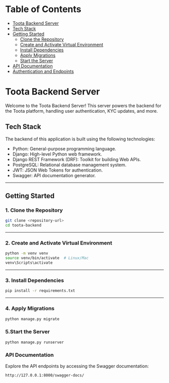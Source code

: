 # Table of Contents

- [Toota Backend Server](#toota-backend-server)
- [Tech Stack](#tech-stack)
- [Getting Started](#getting-started)
  - [Clone the Repository](#1-clone-the-repository)
  - [Create and Activate Virtual Environment](#2-create-and-activate-virtual-environment)
  - [Install Dependencies](#3-install-dependencies)
  - [Apply Migrations](#4-apply-migrations)
  - [Start the Server](#5-start-the-server)
- [API Documentation](#api-documentation)
- [Authentication and Endpoints](#authentication-and-endpoints)

# Toota Backend Server

Welcome to the Toota Backend Server! This server powers the backend for the Toota platform, handling user authentication, KYC updates, and more.

## Tech Stack

The backend of this application is built using the following technologies:

- Python: General-purpose programming language.
- Django: High-level Python web framework.
- Django REST Framework (DRF): Toolkit for building Web APIs.
- PostgreSQL: Relational database management system.
- JWT: JSON Web Tokens for authentication.
- Swagger: API documentation generator.

---

## Getting Started

### 1. Clone the Repository

```bash
git clone <repository-url>
cd toota-backend
```
---

### 2. Create and Activate Virtual Environment

```bash
python -m venv venv
source venv/bin/activate  # Linux/Mac
venv\Scripts\activate
```
---

### 3. Install Dependencies

```bash
pip install -r requirements.txt
```
---

### 4. Apply Migrations
```bash
python manage.py migrate
```
### 5.Start the Server
```bash
python manage.py runserver
```

### API Documentation
Explore the API endpoints by accessing the Swagger documentation:
```bash
http://127.0.0.1:8000/swagger-docs/
```


